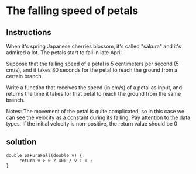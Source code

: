 # The falling speed of petals

## Instructions

When it's spring Japanese cherries blossom, it's called "sakura" and it's admired a lot. The petals start to fall in late April.

Suppose that the falling speed of a petal is 5 centimeters per second (5 cm/s), and it takes 80 seconds for the petal to reach the ground from a certain branch.

Write a function that receives the speed (in cm/s) of a petal as input, and returns the time it takes for that petal to reach the ground from the same branch.

Notes:
The movement of the petal is quite complicated, so in this case we can see the velocity as a constant during its falling.
Pay attention to the data types.
If the initial velocity is non-positive, the return value should be 0

## solution

```
double SakuraFall(double v) {
     return v > 0 ? 400 / v : 0 ;
}
```

